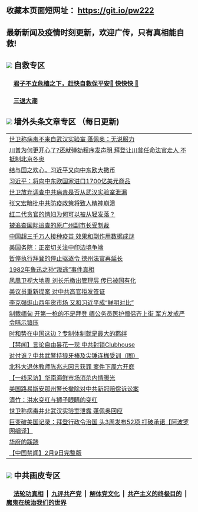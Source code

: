 ## 收藏本页面短网址： https://git.io/pw222
## 最新新闻及疫情时刻更新，欢迎广传，只有真相能自救! 

## <img src="https://img.icons8.com/cute-clipart/2x/circled-right.png">  自救专区

 ### &nbsp;&nbsp;&nbsp;&nbsp; [君子不立危樯之下，赶快自救保平安🍎 快快快 📩](https://github.com/pwgy/td/blob/master/README.md)
 
 ### &nbsp;&nbsp;&nbsp;&nbsp; [三退大潮](https://is.gd/fCPoKo) 
 
## <img src="https://img.icons8.com/cute-clipart/2x/circled-right.png"> 墙外头条文章专区 （每日更新)

<Table>
<tr><td colspan="2" align="left"><a href="https://ucrjuhgr.xhuyd.press/?name=c1304890&key=encdeuyadochlaxz&from=pw2">世卫称病毒不来自武汉实验室 蓬佩奥：无说服力</a></td></tr>
<tr><td colspan="2" align="left"><a href="https://ucrjuhgr.xhuyd.press/?name=c1304908&key=encdeuyadochlaxz&from=pw2">川普为何更开心了?还就弹劾程序发声明 拜登让川普任命法官走人 不抵制北京冬奥</a></td></tr>
<tr><td colspan="2" align="left"><a href="https://ucrjuhgr.xhuyd.press/?name=c1304862&key=encdeuyadochlaxz&from=pw2">结与国之欢心，习近平又向中东欧大撒币</a></td></tr>
<tr><td colspan="2" align="left"><a href="https://ucrjuhgr.xhuyd.press/?name=c1304888&key=encdeuyadochlaxz&from=pw2">习近平：将向中东欧国家进口1700亿美元商品</a></td></tr>
<tr><td colspan="2" align="left"><a href="https://ucrjuhgr.xhuyd.press/?name=c1304868&key=encdeuyadochlaxz&from=pw2">世卫放弃调查中共病毒是否从武汉实验室泄漏</a></td></tr>
<tr><td colspan="2" align="left"><a href="https://ucrjuhgr.xhuyd.press/?name=c1304906&key=encdeuyadochlaxz&from=pw2">张文宏暗批中共防疫政策将致人精神崩溃</a></td></tr>
<tr><td colspan="2" align="left"><a href="https://ucrjuhgr.xhuyd.press/?name=c1304905&key=encdeuyadochlaxz&from=pw2">红二代贪官的情妇为何可以被从轻发落？</a></td></tr>
<tr><td colspan="2" align="left"><a href="https://ucrjuhgr.xhuyd.press/?name=c1304849&key=encdeuyadochlaxz&from=pw2">被追查国际追查的原广州副市长受制裁</a></td></tr>
<tr><td colspan="2" align="left"><a href="https://ucrjuhgr.xhuyd.press/?name=c1304867&key=encdeuyadochlaxz&from=pw2">中国超三千万人接种疫苗 效果和副作用数据成谜</a></td></tr>
<tr><td colspan="2" align="left"><a href="https://ucrjuhgr.xhuyd.press/?name=c1304873&key=encdeuyadochlaxz&from=pw2">美国务院：正密切关注中印边境争端</a></td></tr>
<tr><td colspan="2" align="left"><a href="https://ucrjuhgr.xhuyd.press/?name=c1304885&key=encdeuyadochlaxz&from=pw2">暂停执行拜登的停止驱逐令 德州法官再延长</a></td></tr>
<tr><td colspan="2" align="left"><a href="https://ucrjuhgr.xhuyd.press/?name=c1304909&key=encdeuyadochlaxz&from=pw2">1982年鲁迅之孙“叛逃”事件真相</a></td></tr>
<tr><td colspan="2" align="left"><a href="https://ucrjuhgr.xhuyd.press/?name=c1304830&key=encdeuyadochlaxz&from=pw2">凤凰卫视大地震 刘长乐撤出管理层 传已被国有化</a></td></tr>
<tr><td colspan="2" align="left"><a href="https://ucrjuhgr.xhuyd.press/?name=c1304886&key=encdeuyadochlaxz&from=pw2">美议员重新提案 对中共高官拒发签证</a></td></tr>
<tr><td colspan="2" align="left"><a href="https://ucrjuhgr.xhuyd.press/?name=c1304839&key=encdeuyadochlaxz&from=pw2">李克强逛山西年货市场 又和习近平成“鲜明对比”</a></td></tr>
<tr><td colspan="2" align="left"><a href="https://ucrjuhgr.xhuyd.press/?name=c1304907&key=encdeuyadochlaxz&from=pw2">制裁缅甸 开第一枪的不是拜登 缅公务员医护僧侣齐上街  军方发戒严令暗示镇压</a></td></tr>
<tr><td colspan="2" align="left"><a href="https://ucrjuhgr.xhuyd.press/?name=c1304837&key=encdeuyadochlaxz&from=pw2">时和势在中国这边？专制体制就是最大的羁绊</a></td></tr>
<tr><td colspan="2" align="left"><a href="https://ucrjuhgr.xhuyd.press/?name=c1304811&key=encdeuyadochlaxz&from=pw2">【禁闻】言论自由昙花一现 中共封锁Clubhouse</a></td></tr>
<tr><td colspan="2" align="left"><a href="https://ucrjuhgr.xhuyd.press/?name=c1304918&key=encdeuyadochlaxz&from=pw2">对付谁？中共武警持狼牙棒及尖锤连枷受训（图）</a></td></tr>
<tr><td colspan="2" align="left"><a href="https://ucrjuhgr.xhuyd.press/?name=c1304831&key=encdeuyadochlaxz&from=pw2">北科大退休教师陈兆志因言获罪 案件下周六开庭</a></td></tr>
<tr><td colspan="2" align="left"><a href="https://ucrjuhgr.xhuyd.press/?name=c1304898&key=encdeuyadochlaxz&from=pw2">【一线采访】华南海鲜市场消杀内情曝光</a></td></tr>
<tr><td colspan="2" align="left"><a href="https://ucrjuhgr.xhuyd.press/?name=c1304832&key=encdeuyadochlaxz&from=pw2">美国路易斯安那州警长撤除对中共新冠赔偿诉讼案</a></td></tr>
<tr><td colspan="2" align="left"><a href="https://ucrjuhgr.xhuyd.press/?name=c1304842&key=encdeuyadochlaxz&from=pw2">清竹：洪水变红与狮子眼睛的变红</a></td></tr>
<tr><td colspan="2" align="left"><a href="https://ucrjuhgr.xhuyd.press/?name=c1304841&key=encdeuyadochlaxz&from=pw2">世卫称病毒并非武汉实验室泄露 蓬佩奥回应</a></td></tr>
<tr><td colspan="2" align="left"><a href="https://ucrjuhgr.xhuyd.press/?name=c1304828&key=encdeuyadochlaxz&from=pw2">巨变破美国记录：拜登行政令治国 头3周发布52项 打破承诺【阿波罗网编译】</a></td></tr>
<tr><td colspan="2" align="left"><a href="https://ucrjuhgr.xhuyd.press/?name=c1304864&key=encdeuyadochlaxz&from=pw2">华府的蹊跷</a></td></tr>
<tr><td colspan="2" align="left"><a href="https://ucrjuhgr.xhuyd.press/?name=c1304821&key=encdeuyadochlaxz&from=pw2">【中国禁闻】2月9日完整版</a></td></tr>

 </Table>

## <img src="https://img.icons8.com/cute-clipart/2x/circled-right.png"> 中共画皮专区


 ### &nbsp;&nbsp;&nbsp;&nbsp; [法轮功真相](https://github.com/begood0513/basic/blob/master/README.md) &nbsp;|&nbsp; [九评共产党](https://github.com/begood0513/9ping.md/blob/master/README.md) &nbsp;|&nbsp; [解体党文化](https://github.com/begood0513/jtdwh.md/blob/master/README.md)   &nbsp;|&nbsp; [共产主义的终极目的](https://github.com/begood0513/gczydzjmd.md/blob/master/README.md) &nbsp;|&nbsp; [魔鬼在统治我们的世界](https://github.com/begood0513/gczydzjmd.md/blob/master/README.md) 


